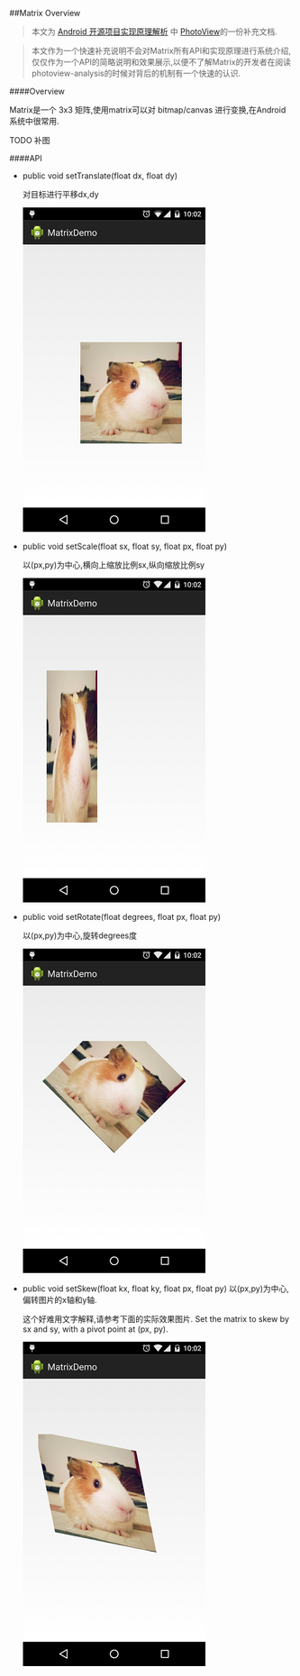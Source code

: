 ##Matrix Overview
> 本文为 [Android 开源项目实现原理解析](https://github.com/android-cn/android-open-project-analysis) 中 [PhotoView](https://github.com/android-cn/android-open-project-analysis/tree/master/photoview)的一份补充文档.

> 本文作为一个快速补充说明不会对Matrix所有API和实现原理进行系统介绍,仅仅作为一个API的简略说明和效果展示,以便不了解Matrix的开发者在阅读photoview-analysis的时候对背后的机制有一个快速的认识.


####Overview

Matrix是一个 3x3 矩阵,使用matrix可以对 bitmap/canvas 进行变换,在Android系统中很常用.

TODO 补图

####API 

- public void setTranslate(float dx, float dy)

    对目标进行平移dx,dy

    ![tranlate](images/tranlate.png)

- public void setScale(float sx, float sy, float px, float py)

    以(px,py)为中心,横向上缩放比例sx,纵向缩放比例sy
	
    ![scale](images/scale.png)

- public void setRotate(float degrees, float px, float py)

    以(px,py)为中心,旋转degrees度
	
    ![rotate](images/rotate.png)

- public void setSkew(float kx, float ky, float px, float py)
	以(px,py)为中心,偏转图片的x轴和y轴.
	
	这个好难用文字解释,请参考下面的实际效果图片.
    Set the matrix to skew by sx and sy, with a pivot point at (px, py).
    
	![skew](images/skew.png)

